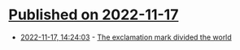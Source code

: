 # [Published on 2022-11-17](index.md)

* [2022-11-17, 14:24:03](https://news.ycombinator.com/item?id=33639249) - [The exclamation mark divided the world](https://www.theguardian.com/science/2022/nov/17/im-spontaneous-im-sincere-im-infantile-and-deeply-annoying-how-the-exclamation-mark-divided-the-world)
